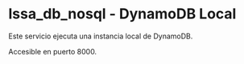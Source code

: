 
# lssa_db_nosql - DynamoDB Local
Este servicio ejecuta una instancia local de DynamoDB.

Accesible en puerto 8000.
